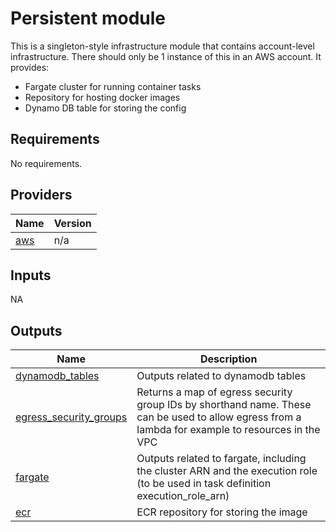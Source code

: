 # Persistent module

This is a singleton-style infrastructure module that contains account-level infrastructure. There should only be 1 instance of this in an AWS account. It provides:
- Fargate cluster for running container tasks
- Repository for hosting docker images
- Dynamo DB table for storing the config

<!-- BEGIN_TF_DOCS -->
## Requirements

No requirements.

## Providers

| Name | Version |
|------|---------|
| <a name="provider_aws"></a> [aws](#provider\_aws) | n/a |

## Inputs

NA

## Outputs

| Name | Description |
|------|-------------|
| <a name="dynamo"></a> [dynamodb\_tables](#output\_dynamodb\_tables) | Outputs related to dynamodb tables |
| <a name="output_egress_security_groups"></a> [egress\_security\_groups](#output\_egress\_security\_groups) | Returns a map of egress security group IDs by shorthand name. These can be used to allow egress from a lambda for example to resources in the VPC |
| <a name="output_fargate"></a> [fargate](#output\_fargate) | Outputs related to fargate, including the cluster ARN and the execution role (to be used in task definition execution\_role\_arn) |
| <a name="output_ecr"></a> [ecr](#output\_ecr) | ECR repository for storing the image |
<!-- END_TF_DOCS -->